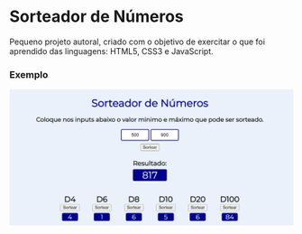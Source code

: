 # Sorteador de Números
Pequeno projeto autoral, criado com o objetivo de exercitar o que foi aprendido das linguagens: HTML5, CSS3 e JavaScript.

### Exemplo
![Exemplo em funcionamento](./exemplo.PNG)